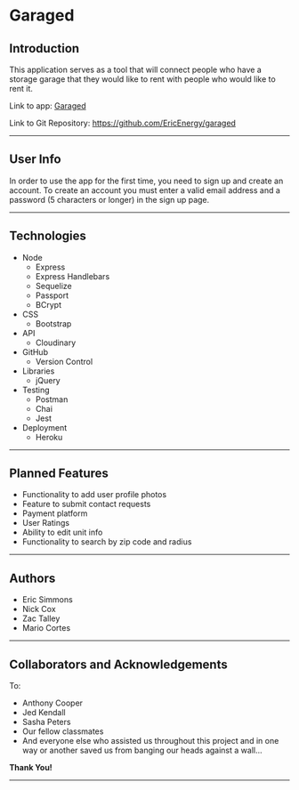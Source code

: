 # Garaged

## Introduction
This application serves as a tool that will connect people who have a storage garage that they would like to rent with people who would like to rent it.

Link to app: [Garaged](https://whispering-dusk-10991.herokuapp.com/)

Link to Git Repository: https://github.com/EricEnergy/garaged

---

## User Info

In order to use the app for the first time, you need to sign up and create an account. To create an account you must enter a valid email address and a password (5 characters or longer) in the sign up page.

---

## Technologies
- Node
    - Express
    - Express Handlebars
    - Sequelize
    - Passport
    - BCrypt
- CSS
    - Bootstrap
- API
    - Cloudinary
- GitHub
    - Version Control
- Libraries
    - jQuery
- Testing
    - Postman
    - Chai
    - Jest
- Deployment
    - Heroku

---

## Planned Features

- Functionality to add user profile photos
- Feature to submit contact requests
- Payment platform
- User Ratings
- Ability to edit unit info
- Functionality to search by zip code and radius

---

## Authors
- Eric Simmons
- Nick Cox
- Zac Talley
- Mario Cortes

---

## Collaborators and Acknowledgements
To:
- Anthony Cooper
- Jed Kendall
- Sasha Peters
- Our fellow classmates
- And everyone else who assisted us throughout this project and in one way or another saved us from banging our heads against a wall...

**Thank You!**

---
